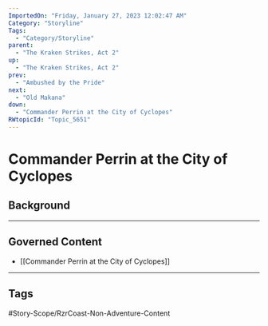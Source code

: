 ```yaml
---
ImportedOn: "Friday, January 27, 2023 12:02:47 AM"
Category: "Storyline"
Tags:
  - "Category/Storyline"
parent:
  - "The Kraken Strikes, Act 2"
up:
  - "The Kraken Strikes, Act 2"
prev:
  - "Ambushed by the Pride"
next:
  - "Old Makana"
down:
  - "Commander Perrin at the City of Cyclopes"
RWtopicId: "Topic_5651"
---
```

# Commander Perrin at the City of Cyclopes
## Background
---
## Governed Content
- [[Commander Perrin at the City of Cyclopes]]


---
## Tags
#Story-Scope/RzrCoast-Non-Adventure-Content

